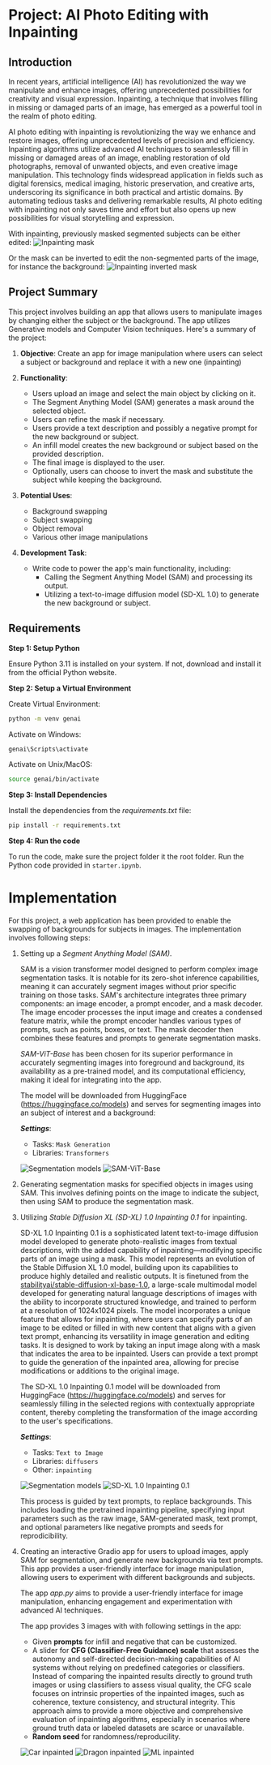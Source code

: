 # Project: AI Photo Editing with Inpainting

## Introduction
In recent years, artificial intelligence (AI) has revolutionized the way we manipulate and enhance images, offering unprecedented possibilities for creativity and visual expression. Inpainting, a technique that involves filling in missing or damaged parts of an image, has emerged as a powerful tool in the realm of photo editing.

AI photo editing with inpainting is revolutionizing the way we enhance and restore images, offering unprecedented levels of precision and efficiency. Inpainting algorithms utilize advanced AI techniques to seamlessly fill in missing or damaged areas of an image, enabling restoration of old photographs, removal of unwanted objects, and even creative image manipulation. This technology finds widespread application in fields such as digital forensics, medical imaging, historic preservation, and creative arts, underscoring its significance in both practical and artistic domains. By automating tedious tasks and delivering remarkable results, AI photo editing with inpainting not only saves time and effort but also opens up new possibilities for visual storytelling and expression.

With inpainting, previously masked segmented subjects can be either edited:
![Inpainting mask](./screenshots/examples/ML_subject_man.png)

Or the mask can be inverted to edit the non-segmented parts of the image, for instance the background:
![Inpainting inverted mask](./screenshots/examples/ML_background_island.png)

## Project Summary
This project involves building an app that allows users to manipulate images by changing either the subject or the background. The app utilizes Generative models and Computer Vision techniques. Here's a summary of the project:

1. **Objective**: Create an app for image manipulation where users can select a subject or background and replace it with a new one (inpainting)

2. **Functionality**:
   - Users upload an image and select the main object by clicking on it.
   - The Segment Anything Model (SAM) generates a mask around the selected object.
   - Users can refine the mask if necessary.
   - Users provide a text description and possibly a negative prompt for the new background or subject.
   - An infill model creates the new background or subject based on the provided description.
   - The final image is displayed to the user.
   - Optionally, users can choose to invert the mask and substitute the subject while keeping the background.

3. **Potential Uses**:
   - Background swapping
   - Subject swapping
   - Object removal
   - Various other image manipulations

4. **Development Task**:
   - Write code to power the app's main functionality, including:
     - Calling the Segment Anything Model (SAM) and processing its output.
     - Utilizing a text-to-image diffusion model (SD-XL 1.0) to generate the new background or subject.

## Requirements

**Step 1: Setup Python**

Ensure Python 3.11 is installed on your system. If not, download and install it from the official Python website.

**Step 2: Setup a Virtual Environment**

Create Virtual Environment:

```bash
python -m venv genai
```
Activate on Windows:

```bash
genai\Scripts\activate
```

Activate on Unix/MacOS:
```bash
source genai/bin/activate
```

**Step 3: Install Dependencies**

Install the dependencies from the *requirements.txt* file:
```bash
pip install -r requirements.txt
```
**Step 4: Run the code**

To run the code, make sure the project folder it the root folder. Run the Python code provided in `starter.ipynb`.

# Implementation
For this project, a web application has been provided to enable the swapping of backgrounds for subjects in images. The implementation involves following steps:

1. Setting up a *Segment Anything Model (SAM)*. 

    SAM is a vision transformer model designed to perform complex image segmentation tasks. It is notable for its zero-shot inference capabilities, meaning it can accurately segment images without prior specific training on those tasks. SAM's architecture integrates three primary components: an image encoder, a prompt encoder, and a mask decoder. The image encoder processes the input image and creates a condensed feature matrix, while the prompt encoder handles various types of prompts, such as points, boxes, or text. The mask decoder then combines these features and prompts to generate segmentation masks.

   *SAM-ViT-Base* has been chosen for its superior performance in accurately segmenting images into foreground and background, its availability as a pre-trained model, and its computational efficiency, making it ideal for integrating into the app.

    The model will be downloaded from HuggingFace (https://huggingface.co/models) and serves for segmenting images into an subject of interest and a background:

    ***Settings***:
    * Tasks: `Mask Generation`
    * Libraries: `Transformers`

    ![Segmentation models](./screenshots/models_segmentation.png)
    ![SAM-ViT-Base ](./screenshots/sam-vit-base.png)

2. Generating segmentation masks for specified objects in images using SAM. This involves defining points on the image to indicate the subject, then using SAM to produce the segmentation mask.

3. Utilizing *Stable Diffusion XL (SD-XL) 1.0 Inpainting 0.1* for inpainting. 

    SD-XL 1.0 Inpainting 0.1 is a sophisticated latent text-to-image diffusion model developed to generate photo-realistic images from textual descriptions, with the added capability of inpainting—modifying specific parts of an image using a mask. This model represents an evolution of the Stable Diffusion XL 1.0 model, building upon its capabilities to produce highly detailed and realistic outputs. It is finetuned from the [stabilityai/stable-diffusion-xl-base-1.0](https://huggingface.co/stabilityai/stable-diffusion-xl-base-1.0), a large-scale multimodal model developed for generating natural language descriptions of images with the ability to incorporate structured knowledge, and trained to perform at a resolution of 1024x1024 pixels. The model incorporates a unique feature that allows for inpainting, where users can specify parts of an image to be edited or filled in with new content that aligns with a given text prompt, enhancing its versatility in image generation and editing tasks. It is designed to work by taking an input image along with a mask that indicates the area to be inpainted. Users can provide a text prompt to guide the generation of the inpainted area, allowing for precise modifications or additions to the original image.

    The SD-XL 1.0 Inpainting 0.1 model will be downloaded from HuggingFace (https://huggingface.co/models) and serves for seamlessly filling in the selected regions with contextually appropriate content, thereby completing the transformation of the image according to the user's specifications.

   ***Settings***:
   * Tasks: `Text to Image`
   * Libraries: `diffusers`
   * Other: `inpainting`

   ![Segmentation models](./screenshots/models_inpainting.png)
   ![SD-XL 1.0 Inpainting 0.1](./screenshots/sdxl-xl-1.0-inpainting-0.1.png)

   This process is guided by text prompts, to replace backgrounds. This includes loading the pretrained inpainting pipeline, specifying input parameters such as the raw image, SAM-generated mask, text prompt, and optional parameters like negative prompts and seeds for reprodicibility.

4. Creating an interactive Gradio app for users to upload images, apply SAM for segmentation, and generate new backgrounds via text prompts. This app provides a user-friendly interface for image manipulation, allowing users to experiment with different backgrounds and subjects.

   The app *app.py* aims to provide a user-friendly interface for image manipulation, enhancing engagement and experimentation with advanced AI techniques.

   The app provides 3 images with with following settings in the app:
   * Given **prompts** for infill and negative that can be customized.
   * A slider for **CFG (Classifier-Free Guidance) scale** that assesses the autonomy and self-directed decision-making capabilities of AI systems without relying on predefined categories or classifiers. Instead of comparing the inpainted results directly to ground truth images or using classifiers to assess visual quality, the CFG scale focuses on intrinsic properties of the inpainted images, such as coherence, texture consistency, and structural integrity. This approach aims to provide a more objective and comprehensive evaluation of inpainting algorithms, especially in scenarios where ground truth data or labeled datasets are scarce or unavailable.
   * **Random seed** for randomness/reproducility.

   ![Car inpainted](./screenshots/inpainting/car_inpainted.png)
   ![Dragon inpainted](./screenshots/inpainting/dragon_inpainted.png)
   ![ML inpainted](./screenshots/inpainting/monalisa_inpainted.png)